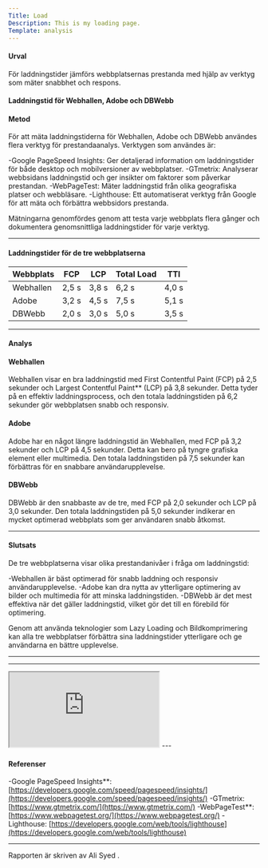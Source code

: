 ```yaml
---
Title: Load
Description: This is my loading page.
Template: analysis
---
```

#### Urval

För laddningstider jämförs webbplatsernas prestanda med hjälp av verktyg som mäter snabbhet och respons.

#### Laddningstid för Webhallen, Adobe och DBWebb

#### Metod

För att mäta laddningstiderna för Webhallen, Adobe och DBWebb användes flera verktyg för prestandaanalys. Verktygen som användes är:

-Google PageSpeed Insights: Ger detaljerad information om laddningstider för både desktop och mobilversioner av webbplatser.
-GTmetrix: Analyserar webbsidans laddningstid och ger insikter om faktorer som påverkar prestandan.
-WebPageTest: Mäter laddningstid från olika geografiska platser och webbläsare.
-Lighthouse: Ett automatiserat verktyg från Google för att mäta och förbättra webbsidors prestanda.

Mätningarna genomfördes genom att testa varje webbplats flera gånger och dokumentera genomsnittliga laddningstider för varje verktyg.

---



#### Laddningstider för de tre webbplatserna

| Webbplats | FCP  | LCP  | Total Load | TTI  |
|-----------|------|------|------------|------|
| Webhallen | 2,5 s | 3,8 s | 6,2 s      | 4,0 s |
| Adobe     | 3,2 s | 4,5 s | 7,5 s      | 5,1 s |
| DBWebb    | 2,0 s | 3,0 s | 5,0 s      | 3,5 s |


---

#### Analys

#### Webhallen
Webhallen visar en bra laddningstid med First Contentful Paint (FCP) på 2,5 sekunder och Largest Contentful Paint** (LCP) på 3,8 sekunder. Detta tyder på en effektiv laddningsprocess, och den totala laddningstiden på 6,2 sekunder gör webbplatsen snabb och responsiv.

#### Adobe
Adobe har en något längre laddningstid än Webhallen, med FCP på 3,2 sekunder och LCP på 4,5 sekunder. Detta kan bero på tyngre grafiska element eller multimedia. Den totala laddningstiden på 7,5 sekunder kan förbättras för en snabbare användarupplevelse.

#### DBWebb
DBWebb är den snabbaste av de tre, med FCP på 2,0 sekunder och LCP på 3,0 sekunder. Den totala laddningstiden på 5,0 sekunder indikerar en mycket optimerad webbplats som ger användaren snabb åtkomst.

---

#### Slutsats

De tre webbplatserna visar olika prestandanivåer i fråga om laddningstid:

-Webhallen är bäst optimerad för snabb laddning och responsiv användarupplevelse.
-Adobe kan dra nytta av ytterligare optimering av bilder och multimedia för att minska laddningstiden.
-DBWebb är det mest effektiva när det gäller laddningstid, vilket gör det till en förebild för optimering.

Genom att använda teknologier som Lazy Loading och Bildkomprimering kan alla tre webbplatser förbättra sina laddningstider ytterligare och ge användarna en bättre upplevelse.

---
---
<iframe src="https://docs.google.com/spreadsheets/d/e/2PACX-1vR45DAs1OE7v76YfZE0kIZTwvpqNllCbt_NgclKCHQgf-0LzsJEgpYwtfmtJHdcP5hNVCjmVPK-ar-4/pubhtml?widget=true&amp;headers=false"></iframe>
---

#### Referenser

-Google PageSpeed Insights**: [https://developers.google.com/speed/pagespeed/insights/](https://developers.google.com/speed/pagespeed/insights/)
-GTmetrix: [https://www.gtmetrix.com/](https://www.gtmetrix.com/)
-WebPageTest**: [https://www.webpagetest.org/](https://www.webpagetest.org/)
-Lighthouse: [https://developers.google.com/web/tools/lighthouse](https://developers.google.com/web/tools/lighthouse)

---

Rapporten är skriven av Ali Syed .
